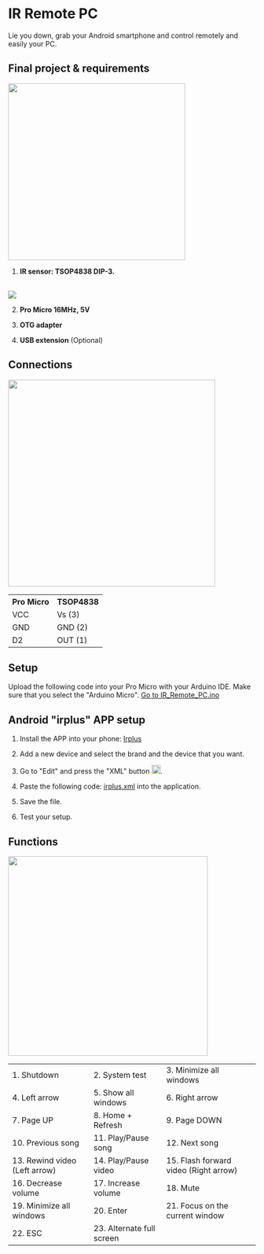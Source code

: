 # IR Remote PC
Lie you down, grab your Android smartphone and control remotely and easily your PC.

## Final project & requirements
<img weight="600px" height="360px" src="https://raw.githubusercontent.com/BlueArduino20/IR_Remote_PC/master/img/frontal.jpg">

1. <b>IR sensor: TSOP4838 DIP-3.</b></br></br>
<img src="https://raw.githubusercontent.com/BlueArduino20/IR_Remote_PC/master/img/ir_features.PNG">

2. <b>Pro Micro 16MHz, 5V</b>

3. <b>OTG adapter</b>

4. <b>USB extension</b> (Optional)

## Connections

<img weight="750px" height="421px" src="https://raw.githubusercontent.com/BlueArduino20/IR_Remote_PC/master/img/rear.jpg">

<table><tr><th>Pro Micro</th><th>TSOP4838</th></tr>
  <tr><td>VCC</td><td>Vs (3)</td></tr>
  <tr><td>GND</td><td>GND (2)</td></tr>
  <tr><td>D2</td><td>OUT (1)</td></tr>
</table>

## Setup

Upload the following code into your Pro Micro with your Arduino IDE. Make sure that you select the "Arduino Micro".
<a href="https://github.com/BlueArduino20/IR_Remote_PC/blob/master/IR_Remote_PC.ino">Go to IR_Remote_PC.ino</a>

## Android "irplus" APP setup

1. Install the APP into your phone: <a href="https://play.google.com/store/apps/details?id=net.binarymode.android.irplus">Irplus</a>

2. Add a new device and select the brand and the device that you want.

3. Go to "Edit" and press the "XML" button <img weight="18px" height="18px" src="https://raw.githubusercontent.com/BlueArduino20/IR_Remote_PC/master/img/xml_icon.jpg">.

4. Paste the following code: <a href="https://github.com/BlueArduino20/IR_Remote_PC/blob/master/irplus.xml">irplus.xml</a> into the application.

5. Save the file.

6. Test your setup.

## Functions

<img weight="300" height="406" src="https://raw.githubusercontent.com/BlueArduino20/IR_Remote_PC/master/img/irplus.jpg">

<table>
  <tr><td>1. Shutdown</td><td>2. System test</td><td>3. Minimize all windows</td></tr>
  <tr><td>4. Left arrow</td><td>5. Show all windows<td>6. Right arrow</td></tr>
  <tr><td>7. Page UP</td><td>8. Home + Refresh</td><td>9. Page DOWN</td></tr>
  <tr><td>10. Previous song</td><td>11. Play/Pause song</td><td>12. Next song</td></tr>
  <tr><td>13. Rewind video (Left arrow)</td><td>14. Play/Pause video</td><td>15. Flash forward video (Right arrow)</td></tr>
  <tr><td>16. Decrease volume</td><td>17. Increase volume</td><td>18. Mute</td></tr>
  <tr><td>19. Minimize all windows</td><td>20. Enter</td><td>21. Focus on the current window</td></tr>
  <tr><td>22. ESC</td><td>23. Alternate full screen</td></tr>
</table>
